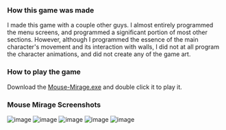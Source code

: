 ### How this game was made

I made this game with a couple other guys. I almost entirely programmed the menu screens, and programmed a significant portion of most other sections. However, although I programmed the essence of the main character's movement and its interaction with walls, I did not at all program the character animations, and did not create any of the game art. 

### How to play the game

Download the [Mouse-Mirage.exe](https://raw.githubusercontent.com/JaredTweed/MouseMirageGame/main/Mouse-Mirage.exe) and double click it to play it.

### Mouse Mirage Screenshots

![image](https://github.com/JaredTweed/MouseMirageGame/assets/59375645/75321ebf-e306-47e6-a713-1b765736532d)
![image](https://github.com/JaredTweed/MouseMirageGame/assets/59375645/6a0eae48-9fb7-42a6-87aa-fd86276f2366)
![image](https://github.com/JaredTweed/MouseMirageGame/assets/59375645/1739b087-d5ed-4859-b5a1-c1522a1f939c)
![image](https://github.com/JaredTweed/MouseMirageGame/assets/59375645/6b654177-44ac-426f-9936-70582f87eff8)
![image](https://github.com/JaredTweed/MouseMirageGame/assets/59375645/494a99a2-d1bb-44ea-a71b-e4877a23ae02)


<!--
## How to run the game from the .jar file

Thank you for checking out Mouse Mirage follow these steps to play the game
1. Install Maven if you do not have it on your computer
2. Clone the repository onto your computer
3. Navigate to the project folder in your computers command prompt
4. Execute: "mvn package" in the Game directory
5. Execute: "java -jar Mouse-Mirage.jar" in project/Game/target 
	a. Alternatively, double click the "Mouse-Mirage.jar" file.
	b. Alternatively, double click the "Mouse-Mirage.exe" file.
Enjoy playing Mouse Mirage

To view JavaDocs
1. Execute: "mvn package" in project/Game directory
2. Execute: "open target/apidocs/allpackages-index.html"
	a. Alternatively, double click the allpackages-index.html file in Game/target/apidocs
	b. Documentation for a specific Class can be opened by choosing the file "SpecificClass.html" in the Game/target/apidocs

To run tests follow these steps:
1. Navigate to the project folder in your computers command prompt
2. Execute: "mvn test"

If the "mvn package" execution cannot find a compiler on your Windows 
computer, ensure that there is a "JAVA_HOME" variable that has a value 
of a path to a JDK (e.g. "C:\Program Files\Java\openjdk-17.0.2") 
in your environment variables on your computer.

How to download Maven on Windows:
Download and extract the binary zip archive link from 
"https://maven.apache.org/download.cgi". Then add the path to the extracted 
Maven bin directory (e.g. "C:\dev\apache-maven-3.8.5\bin") as a value to 
the "Path" variable in your environment variables on your computer.

How to download Maven on Mac OS X:
If you have home brew installed simply Execute: "brew install maven" in Terminal
otherwise Download and extract the binary zip archive link from 
"https://maven.apache.org/download.cgi". place in the directory of your choice
Next locate and edit your .bash_profile in your root directory the file name may be different on your system
To see hidden files Execute: "ls -a"
Update your environment PATH variable by inserting this code into the file
export PATH="Applications/apache-maven-3.8.4/bin:$PATH"
in this example I installed maven in my applications folder but the exact path may be different on your system
If you have trouble finding and automatical updating your environment PATH variable
manually change by Executing: "export PATH="Applications/apache-maven-3.8.4/bin:$PATH"" in terminal
verify with: "mvn --version"
-->
